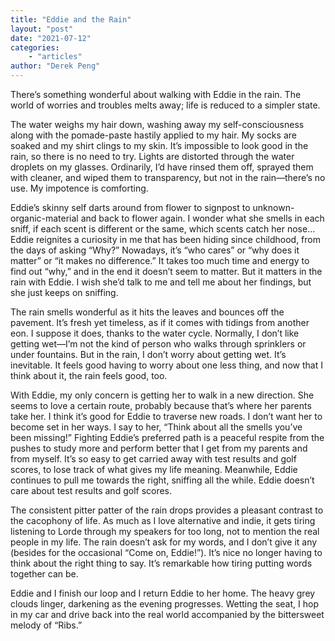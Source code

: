 ```yaml
---
title: "Eddie and the Rain"
layout: "post"
date: "2021-07-12"
categories: 
    - "articles"
author: "Derek Peng"
---
```


There’s something wonderful about walking with Eddie in the rain. The world of worries and troubles melts away; life is reduced to a simpler state.

The water weighs my hair down, washing away my self-consciousness along with the pomade-paste hastily applied to my hair. My socks are soaked and my shirt clings to my skin. It’s impossible to look good in the rain, so there is no need to try. Lights are distorted through the water droplets on my glasses. Ordinarily, I’d have rinsed them off, sprayed them with cleaner, and wiped them to transparency, but not in the rain—there’s no use. My impotence is comforting.

Eddie’s skinny self darts around from flower to signpost to unknown-organic-material and back to flower again. I wonder what she smells in each sniff, if each scent is different or the same, which scents catch her nose… Eddie reignites a curiosity in me that has been hiding since childhood, from the days of asking “Why?” Nowadays, it’s “who cares” or “why does it matter” or “it makes no difference.” It takes too much time and energy to find out “why,” and in the end it doesn’t seem to matter. But it matters in the rain with Eddie. I wish she’d talk to me and tell me about her findings, but she just keeps on sniffing.

The rain smells wonderful as it hits the leaves and bounces off the pavement. It’s fresh yet timeless, as if it comes with tidings from another eon. I suppose it does, thanks to the water cycle. Normally, I don’t like getting wet—I’m not the kind of person who walks through sprinklers or under fountains. But in the rain, I don’t worry about getting wet. It’s inevitable. It feels good having to worry about one less thing, and now that I think about it, the rain feels good, too.

With Eddie, my only concern is getting her to walk in a new direction. She seems to love a certain route, probably because that’s where her parents take her. I think it’s good for Eddie to traverse new roads. I don’t want her to become set in her ways. I say to her, “Think about all the smells you’ve been missing!” Fighting Eddie’s preferred path is a peaceful respite from the pushes to study more and perform better that I get from my parents and from myself. It’s so easy to get carried away with test results and golf scores, to lose track of what gives my life meaning. Meanwhile, Eddie continues to pull me towards the right, sniffing all the while. Eddie doesn’t care about test results and golf scores.

The consistent pitter patter of the rain drops provides a pleasant contrast to the cacophony of life. As much as I love alternative and indie, it gets tiring listening to Lorde through my speakers for too long, not to mention the real people in my life. The rain doesn’t ask for my words, and I don’t give it any (besides for the occasional “Come on, Eddie!”). It’s nice no longer having to think about the right thing to say. It’s remarkable how tiring putting words together can be.

Eddie and I finish our loop and I return Eddie to her home. The heavy grey clouds linger, darkening as the evening progresses. Wetting the seat, I hop in my car and drive back into the real world accompanied by the bittersweet melody of “Ribs.”